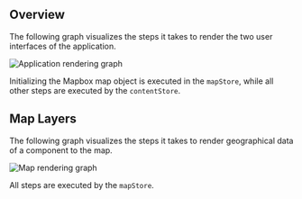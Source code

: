 ## Overview
The following graph visualizes the steps it takes to render the two user interfaces of the application. 

![Application rendering graph](/images/front-end/rendering-overview.png)

Initializing the Mapbox map object is executed in the `mapStore`, while all other steps are executed by the `contentStore`.

## Map Layers
The following graph visualizes the steps it takes to render geographical data of a component to the map.

![Map rendering graph](/images/front-end/rendering-map.png)

All steps are executed by the `mapStore`.
